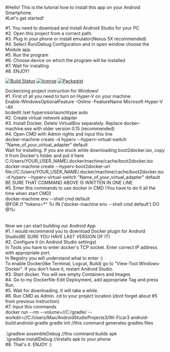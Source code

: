 #Hello! This is the tutorial how to install this app on your Android Smartphone.<br>
#Let's get started!

#1. You need to download and install Android Studio for your PC<br>
#2. Open this project from a correct path.<br>
#3. Plug in your phone or install emulator(Nexus 5X recommended)<br>
#4. Select Run/Debug Configuration and in open window choose the Module app.<br>
#5. Run the program<br>
#6. Choose device on which the program will be installed<br>
#7. Wait for installing<br>
#8. ENJOY!<br>

[![Build Status](https://travis-ci.org/MaxPrimeAERY/Wi-Ficar3.svg?branch=master)](https://travis-ci.org/MaxPrimeAERY/Wi-Ficar3)
[![license](https://img.shields.io/github/license/MaxPrimeAERY/Wi-Ficar3.svg?maxAge=2592000)]()
[![Packagist](https://img.shields.io/github/license/MaxPrimeAERY/Wi-Ficar3.svg?maxAge=2592000)]()

Dockerizing project instruction for Windows!<br>
#1. First of all you need to turn on Hyper-V on your machine.<br>
Enable-WindowsOptionalFeature -Online -FeatureName Microsoft-Hyper-V –All <br>
bcdedit /set hypervisorlaunchtype auto <br>
#2. Create virtual network adapter<br>
#3. Install Docker. Delete VirtualBox separately. Replace docker-machine.exe with older version 0.15 (recommended)<br>
#4. Open CMD with Admin rights and input this line<br>
docker-machine create -d hyperv --hyperv-virtual-switch "Name_of_your_virtual_adapter" default <br>
Wait for installing. If you are stuck while downloading boot2docker.iso, copy it from Docker's folder and put it here<br>
C:/Users/YOUR_USER_NAME/.docker/machine/cache/boot2docker.iso<br>
docker-machine create --hyperv-boot2docker-url file://C:/Users/YOUR_USER_NAME/.docker/machine/cache/boot2docker.iso -d hyperv --hyperv-virtual-switch "Name_of_your_virtual_adapter" default<br>
BE SURE THAT COMMAND ABOVE IS WRITTEN IN ONE LINE <br>
#5. Enter this commands to use docker in CMD (You have to do it all the time when start CMD) <br>
docker-machine env --shell cmd default<br>
@FOR /f "tokens=*" %i IN ('docker-machine env --shell cmd default') DO @%i <br>
<br>
<br>
Now we can start building our Android App<br>
#1. I would recommend you to download Docker plugin for Android Studio(BE SURE YOU HAVE LAST VERSION OF IT)<br>
#2. Configure it (in Android Studio settings)<br>
In Tools you have to enter docker's TCP socket. Enter correct IP address with appropriate port. <br>
In Registry you will understand what to enter :) <br>
To enable Docker(like Terminal, Logcat, Build) go to "View-Tool Windows-Docker". If you don't have it, restart Android Studio. <br>
#3. Start docker. You will see empty Containers and Images <br>
#4. Go to my Dockerfile-Edit Deployment, add appropriate Tag and press Run. <br>
#5. Wait for downloading. It will take a while. <br>
#6. Run CMD as Admin. cd to your project location (dont forget about #5 from previous instruction)<br>
#7. Input this commands<br>
docker run --rm --volume=//C:/gradle/ --workdir=//C:/Users/Max/AndroidStudioProjects3/Wi-Ficar3 android-build:android-gradle gradle init //this command generates gradles files<br>
<br>
.\gradlew assembleDebug //this command builds apk <br>
.\gradlew installDebug //installs apk to your phone <br>
#8. That's it. ENJOY :) <br>
